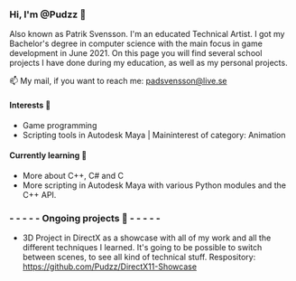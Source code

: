 ### Hi, I'm @Pudzz 👋 
Also known as Patrik Svensson. I'm an educated Technical Artist. I got my Bachelor's degree in computer science with the main focus in game development in June 2021. On this page you will find several school projects I have done during my education, as well as my personal projects.

📫 My mail, if you want to reach me: padsvensson@live.se

####  Interests 👀
- Game programming
- Scripting tools in Autodesk Maya | Maininterest of category: Animation

#### Currently learning 🌱 
- More about C++, C# and C
- More scripting in Autodesk Maya with various Python modules and the C++ API. 


 ### - - - - - Ongoing projects 🔧 - - - - -
- 3D Project in DirectX as a showcase with all of my work and all the different techniques I learned.
It's going to be possible to switch between scenes, to see all kind of technical stuff. 
Respository: https://github.com/Pudzz/DirectX11-Showcase

<!---
Pudzz/Pudzz is a ✨ special ✨ repository because its `README.md` (this file) appears on your GitHub profile.
You can click the Preview link to take a look at your changes.
--->
